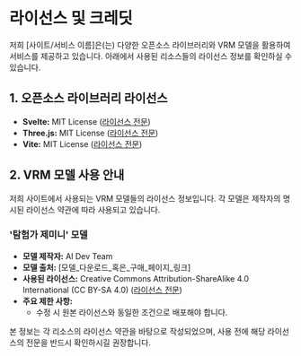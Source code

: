 # 라이선스 및 크레딧

저희 [사이트/서비스 이름]은(는) 다양한 오픈소스 라이브러리와 VRM 모델을 활용하여 서비스를 제공하고 있습니다. 아래에서 사용된 리소스들의 라이선스 정보를 확인하실 수 있습니다.

## 1. 오픈소스 라이브러리 라이선스

*   **Svelte:** MIT License ([라이선스 전문](https://svelte.dev/license))
*   **Three.js:** MIT License ([라이선스 전문](https://github.com/mrdoob/three.js/blob/master/LICENSE))
*   **Vite:** MIT License ([라이선스 전문](https://github.com/vitejs/vite/blob/main/LICENSE))

## 2. VRM 모델 사용 안내

저희 사이트에서 사용되는 VRM 모델들의 라이선스 정보입니다. 각 모델은 제작자의 명시된 라이선스 약관에 따라 사용되고 있습니다.

### '탐험가 제미니' 모델

*   **모델 제작자:** AI Dev Team
*   **모델 출처:** [모델_다운로드_혹은_구매_페이지_링크]
*   **사용된 라이선스:** Creative Commons Attribution-ShareAlike 4.0 International (CC BY-SA 4.0) ([라이선스 전문](https://creativecommons.org/licenses/by-sa/4.0/deed.ko))
*   **주요 제한 사항:**
    *   수정 시 원본 라이선스와 동일한 조건으로 배포해야 합니다.

본 정보는 각 리소스의 라이선스 약관을 바탕으로 작성되었으며, 사용 전에 해당 라이선스의 전문을 반드시 확인하시길 권장합니다.